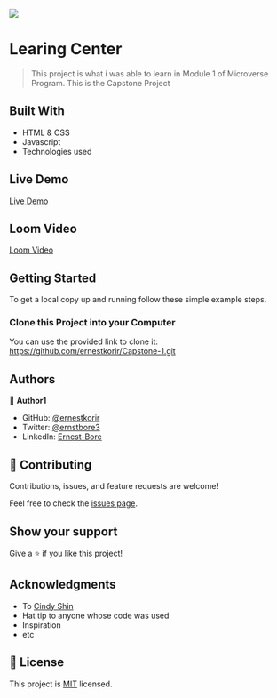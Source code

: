 ![](https://img.shields.io/badge/Microverse-blueviolet)

# Learing Center

> This project is what i was able to learn in Module 1 of Microverse Program. This is the Capstone Project

## Built With

- HTML & CSS
- Javascript
- Technologies used

## Live Demo

[Live Demo](https://ernestkorir.github.io/Capstone-1/)

## Loom Video

[Loom Video](https://www.loom.com/share/3af9d38ca9cc41fb9fad83e653f02738)

## Getting Started

To get a local copy up and running follow these simple example steps.

### Clone this Project into your Computer

You can use the provided link to clone it:
https://github.com/ernestkorir/Capstone-1.git

## Authors

👤 **Author1**

- GitHub: [@ernestkorir](https://github.com/ernestkorir)
- Twitter: [@ernstbore3](https://twitter.com/Ernestbore3)
- LinkedIn: [Ernest-Bore](https://www.linkedin.com/in/ernest-bore-3b6042211/)

## 🤝 Contributing

Contributions, issues, and feature requests are welcome!

Feel free to check the [issues page](../../issues/).

## Show your support

Give a ⭐️ if you like this project!

## Acknowledgments

- To [Cindy Shin](https://www.behance.net/gallery/29845175/CC-Global-Summit-2015)
- Hat tip to anyone whose code was used
- Inspiration
- etc

## 📝 License

This project is [MIT](./MIT.md) licensed.
